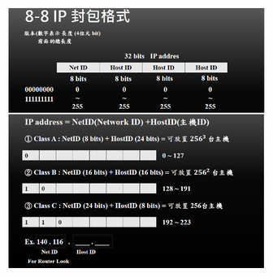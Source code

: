 ![IP分類1](https://github.com/ChengHan16/Cs4high_4080E036/blob/master/%E8%A8%88%E7%AE%97%E6%A9%9F%E7%B6%B2%E8%B7%AF%E5%AF%A6%E5%8B%99/image/IP%E5%88%86%E9%A1%9E_%E9%BB%91%E5%BA%95(1).PNG)
![IP分類2](https://github.com/ChengHan16/Cs4high_4080E036/blob/master/%E8%A8%88%E7%AE%97%E6%A9%9F%E7%B6%B2%E8%B7%AF%E5%AF%A6%E5%8B%99/image/IP%E5%88%86%E9%A1%9E_%E9%BB%91%E5%BA%95(2).PNG)

